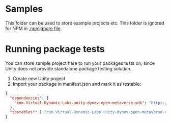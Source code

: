# Samples

This folder can be used to store example projects etc.
This folder is ignored for NPM in [.npmignore file](../.npmignore).

# Running package tests

You can store sample project here to run your packages tests on,
since Unity does not provide standalone package testing solution.

1. Create new Unity project
2. Import your package in manifest.json and mark it as testable:
```json
{
  "dependencies": {
    "com.Virtual-Dynamic-Labs.unity-dynov-open-metaverse-sdk": "https://github.com/Virtual-Dynamic-Labs/unity-dynov-open-metaverse-sdk.git"
  },
  "testables": [ "com.Virtual-Dynamic-Labs.unity-dynov-open-metaverse-sdk" ]
}
```
